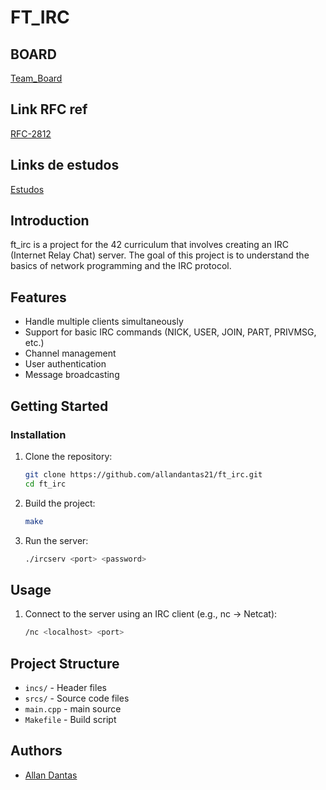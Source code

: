 # FT_IRC

## BOARD
[Team_Board](https://github.com/users/AllanDantas21/projects/3/views/1)

## Link RFC ref
[RFC-2812](https://datatracker.ietf.org/doc/html/rfc2812)

## Links de estudos
[Estudos](./docs/link_utils.md)

## Introduction

ft_irc is a project for the 42 curriculum that involves creating an IRC (Internet Relay Chat) server. The goal of this project is to understand the basics of network programming and the IRC protocol.

## Features

- Handle multiple clients simultaneously
- Support for basic IRC commands (NICK, USER, JOIN, PART, PRIVMSG, etc.)
- Channel management
- User authentication
- Message broadcasting

## Getting Started

### Installation

1. Clone the repository:
    ```sh
    git clone https://github.com/allandantas21/ft_irc.git
    cd ft_irc
    ```

2. Build the project:
    ```sh
    make
    ```

3. Run the server:
    ```sh
    ./ircserv <port> <password>
    ```

## Usage

1. Connect to the server using an IRC client (e.g., nc -> Netcat):
    ```sh
    /nc <localhost> <port>
    ```

## Project Structure

- `incs/` - Header files
- `srcs/` - Source code files
- `main.cpp` - main source
- `Makefile` - Build script

## Authors

- [Allan Dantas](https://github.com/allandantas21)